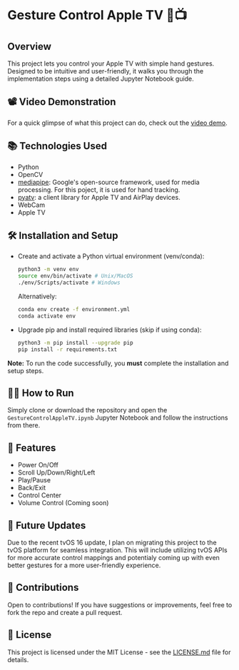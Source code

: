 # Gesture Control Apple TV 🍎📺

## Overview
This project lets you control your Apple TV with simple hand gestures. Designed to be intuitive and user-friendly, it walks you through the implementation steps using a detailed Jupyter Notebook guide.

## 📽️ Video Demonstration
For a quick glimpse of what this project can do, check out the [video demo](https://github.com/zijie-cai/Gesture-Control-Apple-TV/assets/74931355/aed56bc2-e850-4b5f-af31-afad62d0eff9).

## 📚 Technologies Used
- Python
- OpenCV
- [mediapipe](https://developers.google.com/mediapipe): Google's open-source framework, used for media processing. For this poject, it is used for hand tracking.  
- [pyatv](https://pyatv.dev/): a client library for Apple TV and AirPlay devices.
- WebCam
- Apple TV

## 🛠 Installation and Setup
- Create and activate a Python virtual environment (venv/conda):
    ```bash
    python3 -m venv env 
    source env/bin/activate # Unix/MacOS
    ./env/Scripts/activate # Windows
    ```
    Alternatively: 
    ```bash
    conda env create -f environment.yml
    conda activate env
    ```

- Upgrade pip and install required libraries (skip if using conda):
    ```bash
    python3 -m pip install --upgrade pip
    pip install -r requirements.txt
    ```

**Note:** To run the code successfully, you **must** complete the installation and setup steps.

## 🏃‍♂️ How to Run
Simply clone or download the repository and open the `GestureControlAppleTV.ipynb` Jupyter Notebook and follow the instructions from there.

## 🌟 Features
- Power On/Off
- Scroll Up/Down/Right/Left
- Play/Pause
- Back/Exit
- Control Center
- Volume Control (Coming soon)

## 🚀 Future Updates
Due to the recent tvOS 16 update, I plan on migrating this project to the tvOS platform for seamless integration. This will include utilizing tvOS APIs for more accurate control mappings and potentialy coming up with even better gestures for a more user-friendly experience.

## 👏 Contributions
Open to contributions! If you have suggestions or improvements, feel free to fork the repo and create a pull request.

## 📜 License
This project is licensed under the MIT License - see the [LICENSE.md](LICENSE.md) file for details.
